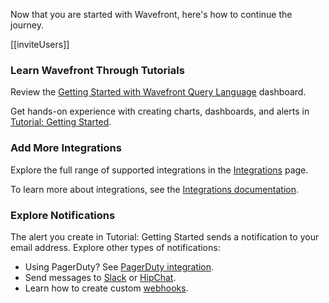 <div class="container-fluid">
<div class="row">
<p class="lead">Now that you are started with Wavefront, here's how to continue the journey.</p>
</div>

[[inviteUsers]]

### Learn Wavefront Through Tutorials

Review the [Getting Started with Wavefront Query Language](/dashboard/intro-to-ts-language) dashboard.

Get hands-on experience with creating charts, dashboards, and alerts in [Tutorial: Getting Started](https://docs.wavefront.com/tutorial_getting_started.html).

### Add More Integrations

Explore the full range of supported integrations in the [Integrations](/integrations) page. 

To learn more about integrations, see the [Integrations documentation](https://docs.wavefront.com/integrations.html).

### Explore Notifications

The alert you create in Tutorial: Getting Started sends a notification to your email address. Explore other types of notifications:

- Using PagerDuty? See [PagerDuty integration](/integration/pagerduty).
- Send messages to [Slack](/integration/slack) or [HipChat](/integration/hipchat).
- Learn how to create custom [webhooks](https://docs.wavefront.com/integrations_alert_notification.html).
</div>
